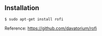 ## Installation

```
$ sudo apt-get install rofi
```

Reference: https://github.com/davatorium/rofi
